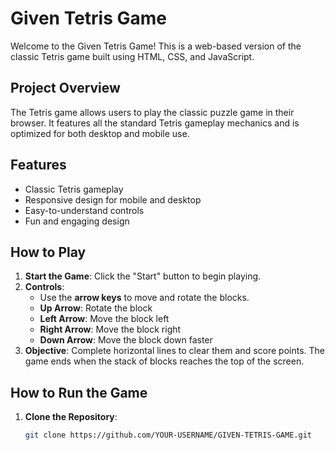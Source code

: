 # Given Tetris Game

Welcome to the Given Tetris Game! This is a web-based version of the classic Tetris game built using HTML, CSS, and JavaScript.

## Project Overview

The Tetris game allows users to play the classic puzzle game in their browser. It features all the standard Tetris gameplay mechanics and is optimized for both desktop and mobile use.

## Features
- Classic Tetris gameplay
- Responsive design for mobile and desktop
- Easy-to-understand controls
- Fun and engaging design

## How to Play

1. **Start the Game**: Click the "Start" button to begin playing.
2. **Controls**:
   - Use the **arrow keys** to move and rotate the blocks.
   - **Up Arrow**: Rotate the block
   - **Left Arrow**: Move the block left
   - **Right Arrow**: Move the block right
   - **Down Arrow**: Move the block down faster
3. **Objective**: Complete horizontal lines to clear them and score points. The game ends when the stack of blocks reaches the top of the screen.

## How to Run the Game

1. **Clone the Repository**:
   ```bash
   git clone https://github.com/YOUR-USERNAME/GIVEN-TETRIS-GAME.git
